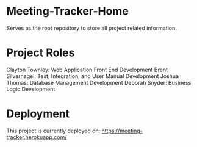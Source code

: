 # Meeting-Tracker-Home
Serves as the root repository to store all project related information.

Project Roles
==================================================================
Clayton Townley: Web Application Front End Development
Brent Silvernagel: Test, Integration, and User Manual Development 
Joshua Thomas: Database Management Development
Deborah Snyder: Business Logic Development

Deployment
==================================================================
This project is currently deployed on:
https://meeting-tracker.herokuapp.com/
